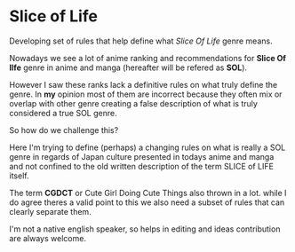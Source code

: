 # Slice of Life
Developing set of rules that help define what *Slice Of Life* genre means.

Nowadays we see a lot of anime ranking and recommendations for **Slice Of lIfe** genre in anime and manga (hereafter will be refered as **SOL**).

However I saw these ranks lack a definitive rules on what truly define the genre. In **my** opinion most of them are incorrect because they often mix or overlap with other genre creating a false description of what is truly considered a true SOL genre.

So how do we challenge this?

Here I'm trying to define (perhaps) a changing rules on what is really a SOL genre in regards of Japan culture presented in todays anime and manga and not confined to the old written description of the term SLICE of LIFE itself. 

The term **CGDCT** or Cute Girl Doing Cute Things also thrown in a lot. while I do agree theres a valid point to this we also need a subset of rules that can clearly separate them.

I'm not a native english speaker, so helps in editing and ideas contribution are always welcome. 
